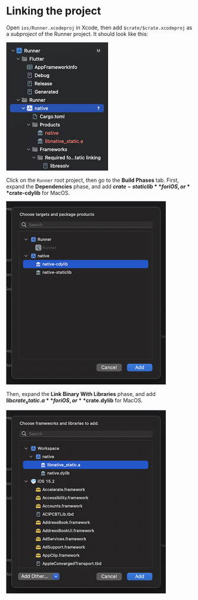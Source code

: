 # Linking the project

Open `ios/Runner.xcodeproj` in Xcode, then add `$crate/$crate.xcodeproj` as a *subproject*
of the Runner project. It should look like this:

![proj-tree](ios-proj-tree.png)

Click on the `Runner` root project, then go to the **Build Phases** tab.
First, expand the **Dependencies** phase, and add **$crate-staticlib**
for iOS, or **$crate-cdylib** for MacOS.

![dep-phase](ios-dep-phase.png)

Then, expand the **Link Binary With Libraries** phase, and add **lib$crate_static.a**
for iOS, or **$crate.dylib** for MacOS.

![link-phase](ios-link-phase.png)
